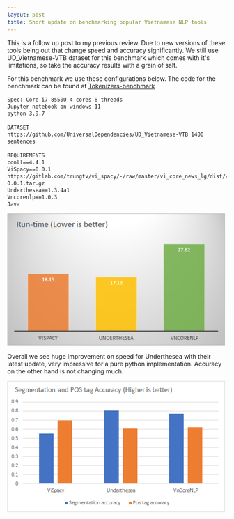 ```yaml
---
layout: post
title: Short update on benchmarking popular Vietnamese NLP tools 
---
```


This is a follow up post to my previous review. Due to new versions of these tools being out that change speed and accuracy significantly. We still use UD_Vietnamese-VTB dataset for this benchmark which comes with it's limitations, so take the accuracy results with a grain of salt. 

For this benchmark we use these configurations below. The code for the benchmark can be found at [Tokenizers-benchmark](https://github.com/huybik/Tokenizers-benchmark)


```
Spec: Core i7 8550U 4 cores 8 threads
Jupyter notebook on windows 11
python 3.9.7

DATASET
https://github.com/UniversalDependencies/UD_Vietnamese-VTB 1400 sentences

REQUIREMENTS
conll==4.4.1
ViSpacy==0.0.1 https://gitlab.com/trungtv/vi_spacy/-/raw/master/vi_core_news_lg/dist/vi_core_news_lg-0.0.1.tar.gz
Underthesea==1.3.4a1
Vncorenlp==1.0.3 
Java
```
<p align="left">
<img src='https://github.com/huybik/Tokenizers-benchmark/blob/1b8662504e5c515303b045a9a28b518dec237a11/images/runtime.png?raw=true' width=500>
</p>

Overall we see huge improvement on speed for Underthesea with their latest update, very impressive for a pure python implementation. Accuracy on the other hand is not changing much.

<p align="left">
<img src='https://github.com/huybik/Tokenizers-benchmark/blob/1b8662504e5c515303b045a9a28b518dec237a11/images/accuracy.png?raw=true' width=500>
</p>





